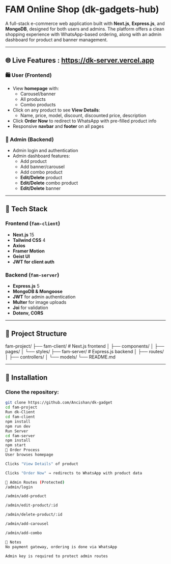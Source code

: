 # FAM Online Shop (dk-gadgets-hub)

A full-stack e-commerce web application built with **Next.js**, **Express.js**, and **MongoDB**, designed for both users and admins. The platform offers a clean shopping experience with WhatsApp-based ordering, along with an admin dashboard for product and banner management.

---

## 🌐 Live Features : https://dk-server.vercel.app

### 🛍️ User (Frontend)
- View **homepage** with:
  - Carousel/banner
  - All products
  - Combo products
- Click on any product to see **View Details**:
  - Name, price, model, discount, discounted price, description
- Click **Order Now** to redirect to WhatsApp with pre-filled product info
- Responsive **navbar** and **footer** on all pages

### 🔐 Admin (Backend)
- Admin login and authentication
- Admin dashboard features:
  - Add product
  - Add banner/carousel
  - Add combo product
  - **Edit/Delete** product
  - **Edit/Delete** combo product
  - **Edit/Delete** banner

---

## 🧱 Tech Stack

### Frontend (`fam-client`)
- **Next.js** 15
- **Tailwind CSS** 4
- **Axios**
- **Framer Motion**
- **Geist UI**
- **JWT for client auth**

### Backend (`fam-server`)
- **Express.js** 5
- **MongoDB & Mongoose**
- **JWT** for admin authentication
- **Multer** for image uploads
- **Joi** for validation
- **Dotenv, CORS**

---

## 📁 Project Structure

fam-project/
├── fam-client/ # Next.js frontend
│ ├── components/
│ ├── pages/
│ └── styles/
├── fam-server/ # Express.js backend
│ ├── routes/
│ ├── controllers/
│ └── models/
└── README.md


---

## 🚀 Installation

### Clone the repository:
```bash
git clone https://github.com/Ancishan/dk-gadget
cd fam-project
Run dk-Client
cd fam-client
npm install
npm run dev
Run Server
cd fam-server
npm install
npm start
📩 Order Process
User browses homepage

Clicks "View Details" of product

Clicks "Order Now" → redirects to WhatsApp with product data

🔐 Admin Routes (Protected)
/admin/login

/admin/add-product

/admin/edit-product/:id

/admin/delete-product/:id

/admin/add-carousel

/admin/add-combo

📌 Notes
No payment gateway, ordering is done via WhatsApp

Admin key is required to protect admin routes
